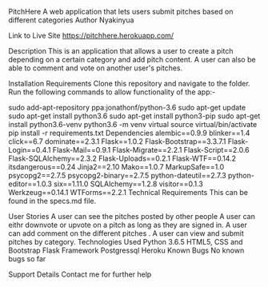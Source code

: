 PitchHere
A web application that lets users submit pitches based on different categories
Author
Nyakinyua

Link to Live Site
https://pitchhere.herokuapp.com/

Description
This is an application that allows a user to create a pitch depending on a certain category and add pitch content. A user can also be able to comment and vote on another user's pitches.

Installation Requirements
Clone this repository and navigate to the folder. Run the following commands to allow functionality of the app:-

sudo add-apt-repository ppa:jonathonf/python-3.6
sudo apt-get update
sudo apt-get install python3.6
sudo apt-get install python3-pip
sudo apt-get install python3.6-venv
python3.6 -m venv virtual
source virtual/bin/activate
pip install -r requirements.txt
Dependencies
alembic==0.9.9
blinker==1.4
click==6.7
dominate==2.3.1
Flask==1.0.2
Flask-Bootstrap==3.3.7.1
Flask-Login==0.4.1
Flask-Mail==0.9.1
Flask-Migrate==2.2.1
Flask-Script==2.0.6
Flask-SQLAlchemy==2.3.2
Flask-Uploads==0.2.1
Flask-WTF==0.14.2
itsdangerous==0.24
Jinja2==2.10
Mako==1.0.7
MarkupSafe==1.0
psycopg2==2.7.5
psycopg2-binary==2.7.5
python-dateutil==2.7.3
python-editor==1.0.3
six==1.11.0
SQLAlchemy==1.2.8
visitor==0.1.3
Werkzeug==0.14.1
WTForms==2.2.1
Technical Requirements
This can be found in the specs.md file.

User Stories
A user can see the pitches posted by other people
A user can eithr downvote or upvote on a pitch as long as they are signed in.
A user can add comment on the different pitches .
A user can view and submit pitches by category.
Technologies Used
Python 3.6.5
HTML5, CSS and Bootstrap
Flask Framework
Postgressql
Heroku
Known Bugs
No known bugs so far

Support Details
Contact me for further help